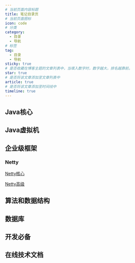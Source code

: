 ```yaml
---
# 当前页面内容标题
title: 笔记目录页
# 当前页面图标
icon: code
# 分类
category:
  - 目录
  - 导航
# 标签
tag:
  - 目录
  - 导航
sticky: true
# 是否收藏在博客主题的文章列表中，当填入数字时，数字越大，排名越靠前。
star: true
# 是否将该文章添加至文章列表中
article: true
# 是否将该文章添加至时间线中
timeline: true
---
```


## Java核心











## Java虚拟机







## 企业级框架

### Netty

[Netty核心](./framework/netty/Netty核心.md)

[Netty高级](./framework/netty/Netty高级.md)









## 算法和数据结构





## 数据库







## 开发必备







## 在线技术文档

































